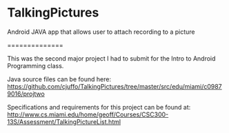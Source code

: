 TalkingPictures
===============

Android JAVA app that allows user to attach recording to a picture


==============

This was the second major project I had to submit for the Intro to Android Programming class.

Java source files can be found here: https://github.com/cjuffo/TalkingPictures/tree/master/src/edu/miami/c09879016/projtwo

Specifications and requirements for this project can be found at: http://www.cs.miami.edu/home/geoff/Courses/CSC300-13S/Assessment/TalkingPictureList.html 
